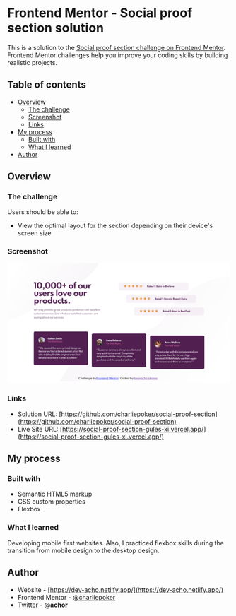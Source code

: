# Frontend Mentor - Social proof section solution

This is a solution to the [Social proof section challenge on Frontend Mentor](https://www.frontendmentor.io/challenges/social-proof-section-6e0qTv_bA). Frontend Mentor challenges help you improve your coding skills by building realistic projects.

## Table of contents

- [Overview](#overview)
  - [The challenge](#the-challenge)
  - [Screenshot](#screenshot)
  - [Links](#links)
- [My process](#my-process)
  - [Built with](#built-with)
  - [What I learned](#what-i-learned)
- [Author](#author)

## Overview

### The challenge

Users should be able to:

- View the optimal layout for the section depending on their device's screen size

### Screenshot

![](./images/Screenshot.png)



### Links

- Solution URL: [https://github.com/charliepoker/social-proof-section](https://github.com/charliepoker/social-proof-section)
- Live Site URL: [https://social-proof-section-gules-xi.vercel.app/](https://social-proof-section-gules-xi.vercel.app/)

## My process

### Built with

- Semantic HTML5 markup
- CSS custom properties
- Flexbox


### What I learned

Developing mobile first websites. Also, I practiced flexbox skills during the transition from mobile design to the desktop design.

## Author

- Website - [https://dev-acho.netlify.app/](https://dev-acho.netlify.app/)
- Frontend Mentor - [@charliepoker](https://www.frontendmentor.io/profile/yourusername)
- Twitter - [@**achor**](https://twitter.com/__achor__)

